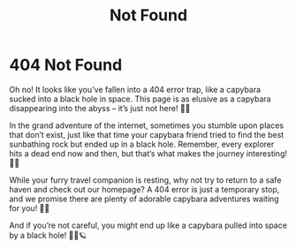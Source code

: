 ﻿---
category: 4xx
code: 404
cover: https://firebasestorage.googleapis.com/v0/b/capy-http.appspot.com/o/Capy-404-750x600.avif?alt=media
thumbnail: https://firebasestorage.googleapis.com/v0/b/capy-http.appspot.com/o/Capy-404-250x200.avif?alt=media
coverAlt: Not Found
description: Not Found
tags:
- 4xx
title: Not Found
---


# 404 Not Found

Oh no! It looks like you’ve fallen into a 404 error trap, like a capybara sucked into a black hole in space. This page is as elusive as a capybara disappearing into the abyss – it’s just not here! 🌌✨

In the grand adventure of the internet, sometimes you stumble upon places that don’t exist, just like that time your capybara friend tried to find the best sunbathing rock but ended up in a black hole. Remember, every explorer hits a dead end now and then, but that’s what makes the journey interesting! 🌠🚀

While your furry travel companion is resting, why not try to return to a safe haven and check out our homepage? A 404 error is just a temporary stop, and we promise there are plenty of adorable capybara adventures waiting for you! 🌟💫

And if you’re not careful, you might end up like a capybara pulled into space by a black hole! 🌌🐾🪐







